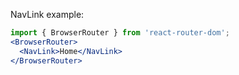 NavLink example:

```jsx
import { BrowserRouter } from 'react-router-dom';
<BrowserRouter>
  <NavLink>Home</NavLink>
</BrowserRouter>
```
